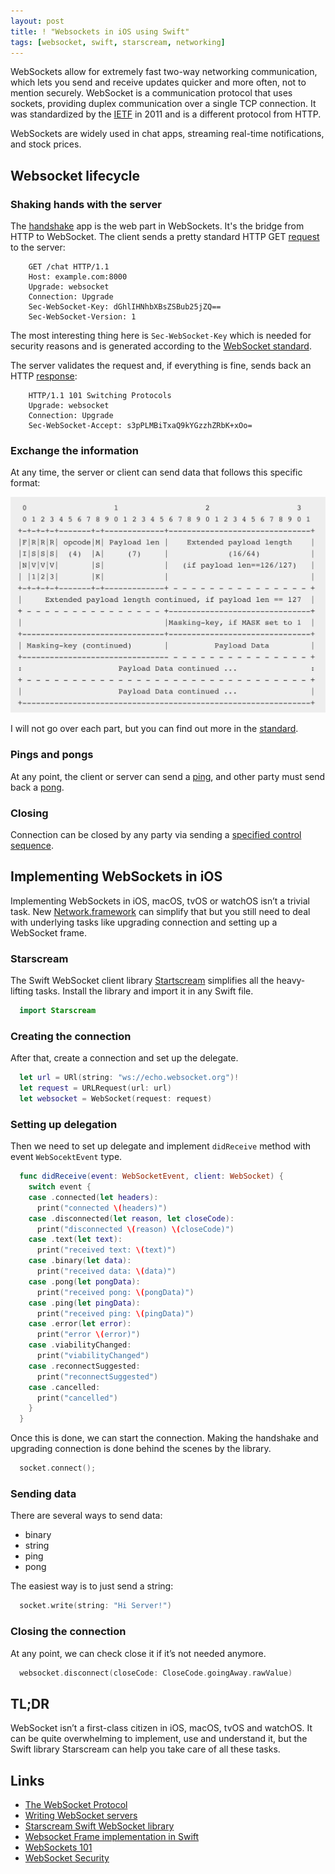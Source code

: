 ```yaml
---
layout: post
title: ! "Websockets in iOS using Swift"
tags: [websocket, swift, starscream, networking]
---
```


WebSockets allow for extremely fast two-way networking communication, which lets you send and receive updates quicker and more often, not to mention securely. WebSocket is a communication protocol that uses sockets, providing duplex communication over a single TCP connection. It was standardized by the [IETF](https://tools.ietf.org/html/rfc6455) in 2011 and is a different protocol from HTTP.

WebSockets are widely used in chat apps, streaming real-time notifications, and stock prices.

<!--more-->

## Websocket lifecycle

### Shaking hands with the server

The [handshake](https://tools.ietf.org/html/rfc6455#section-4) app is the web part in WebSockets. It's the bridge from HTTP to WebSocket. The client sends a pretty standard HTTP GET [request](https://tools.ietf.org/html/rfc6455#section-4.2.1) to the server:

```
    GET /chat HTTP/1.1
    Host: example.com:8000
    Upgrade: websocket
    Connection: Upgrade
    Sec-WebSocket-Key: dGhlIHNhbXBsZSBub25jZQ==
    Sec-WebSocket-Version: 1
```

The most interesting thing here is `Sec-WebSocket-Key` which is needed for security reasons and is generated according to the 
[WebSocket standard](http://tools.ietf.org/html/rfc6455#page-7).

The server validates the request and, if everything is fine, sends back an HTTP [response](https://tools.ietf.org/html/rfc6455#section-4.2.2):

```
    HTTP/1.1 101 Switching Protocols
    Upgrade: websocket
    Connection: Upgrade
    Sec-WebSocket-Accept: s3pPLMBiTxaQ9kYGzzhZRbK+xOo=
```

### Exchange the information

At any time, the server or client can send data that follows this specific format:

![Websocket Frame Format](/assets/img/websocket-frame-format.png)

I will not go over each part, but you can find out more in the [standard](https://tools.ietf.org/html/rfc6455#section-5.6).

### Pings and pongs

At any point, the client or server can send a [ping](https://tools.ietf.org/html/rfc6455#section-5.5.2), and other party must send back a [pong](https://tools.ietf.org/html/rfc6455#section-5.5.3).

### Closing

Connection can be closed by any party via sending a [specified control sequence](https://tools.ietf.org/html/rfc6455#section-5.5.1).

## Implementing WebSockets in iOS

Implementing WebSockets in iOS, macOS, tvOS or watchOS isn’t a trivial task. New [Network.framework](https://developer.apple.com/documentation/network) can simplify that but you still need to deal with underlying tasks like upgrading connection and setting up a WebSocket frame.

### Starscream

The Swift WebSocket client library [Startscream](https://github.com/daltoniam/Starscream) simplifies all the heavy-lifting tasks. Install the library and import it in any Swift file.

```swift
  import Starscream
```

### Creating the connection

After that, create a connection and set up the delegate.

```swift
  let url = URl(string: "ws://echo.websocket.org")!
  let request = URLRequest(url: url)
  let websocket = WebSocket(request: request)
```

### Setting up delegation

Then we need to set up delegate and implement `didReceive` method with event `WebSocektEvent` type.

```swift
  func didReceive(event: WebSocketEvent, client: WebSocket) {
    switch event {
    case .connected(let headers):
      print("connected \(headers)")
    case .disconnected(let reason, let closeCode):
      print("disconnected \(reason) \(closeCode)")
    case .text(let text):
      print("received text: \(text)")
    case .binary(let data):
      print("received data: \(data)")
    case .pong(let pongData):
      print("received pong: \(pongData)")
    case .ping(let pingData):
      print("received ping: \(pingData)")
    case .error(let error):
      print("error \(error)")
    case .viabilityChanged:
      print("viabilityChanged")
    case .reconnectSuggested:
      print("reconnectSuggested")
    case .cancelled:
      print("cancelled")
    }
  }
```

Once this is done, we can start the connection. Making the handshake and upgrading connection is done behind the scenes by the library.

```swift
  socket.connect();
```

### Sending data

There are several ways to send data:

- binary
- string
- ping
- pong

The easiest way is to just send a string:

```swift
  socket.write(string: "Hi Server!")
```

### Closing the connection

At any point, we can check close it if it’s not needed anymore.

```swift
  websocket.disconnect(closeCode: CloseCode.goingAway.rawValue)
```

## TL;DR

WebSocket isn’t a first-class citizen in iOS, macOS, tvOS and watchOS. It can be quite overwhelming to implement, use and understand it, but the Swift library Starscream can help you take care of all these tasks.


## Links

- [The WebSocket Protocol](https://tools.ietf.org/html/rfc6455)
- [Writing WebSocket servers](https://developer.mozilla.org/en-US/docs/Web/API/WebSockets_API/Writing_WebSocket_servers)
- [Starscream Swift WebSocket library](https://github.com/daltoniam/Starscream)
- [Websocket Frame implementation in Swift](https://github.com/ZewoGraveyard/WebSocket/blob/master/Sources/WebSocket/Frame.swift)
- [WebSockets 101](http://lucumr.pocoo.org/2012/9/24/websockets-101/)
- [WebSocket Security](https://devcenter.heroku.com/articles/websocket-security)
